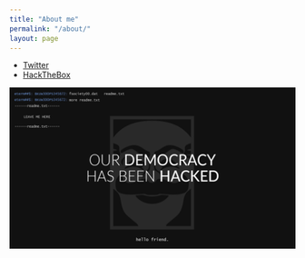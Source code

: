 ```yaml
---
title: "About me"
permalink: "/about/"
layout: page
---
```




- [Twitter](https://twitter.com/JimKwikX)
- [HackTheBox](https://www.hackthebox.eu/home/users/profile/222358)





![screenshot](https://github.com/JimSolomon/jimsolomon.github.io/blob/master/676639.png)


